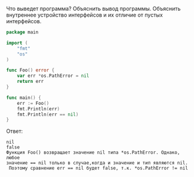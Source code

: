 Что выведет программа? Объяснить вывод программы. Объяснить внутреннее устройство интерфейсов и их отличие от пустых интерфейсов.

```go
package main

import (
	"fmt"
	"os"
)

func Foo() error {
	var err *os.PathError = nil
	return err
}

func main() {
	err := Foo()
	fmt.Println(err)
	fmt.Println(err == nil)
}
```

Ответ:
```
nil
false 
Функция Foo() возвращает значение nil типа *os.PathError. Однако, любое 
значение == nil только в случае,когда и значение и тип являются nil.
 Поэтому сравнение err == nil будет false, т.к. *os.PathError != nil

```